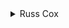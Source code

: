 <details>
<summary>
Russ Cox
</summary>

Suppose we knew how to calculate the size of the set of binary numbers for a given nbits and nones. That is, suppose we have a function sizeofset(n, m) that returns the number of n-bit binary numbers that have at most m ones in them.

Then we can solve the problem as follows. We're looking for the ith element in the set of size n with m bits. This set has two parts: the numbers the start with zero, and the numbers that start with one. There are sizeofset(n-1, m) numbers that start with zero and have at most m one bits, and there are sizeofset(n-1, m-1) numbers that start with one and have at most m one bits.

So if the index is less than sizeofset(n-1, m), the number in question occurs in the part of the set that is numbers that start with zero. Otherwise, it starts with a one.

This lends itself to a nice recursive solution, implemented by "printbits".

The only difficult part left is calculating "sizeofset". We can do this by dynamic programming using the property described above:

```none
sizeofset(n, m) = sizeofset(n-1, m) + sizeofset(n-1, m-1)
```

and sizeofset(0, m) = 1 for all m. We use double's throughout for bits, but that's overkill given the rewritten problem that requires only 31 bits intead of 32.

```cpp
/*
PROG: kimbits
ID: rsc001
*/

#include <stdio.h>
#include <stdlib.h>
#include <string.h>
#include <assert.h>

FILE *fout;

/* calculate binomial coefficient (n choose k) */
double sizeofset[33][33];

void
initsizeofset(void)
{
	int i, j;

	for(j=0; j<=32; j++)
		sizeofset[0][j] = 1;

	for(i=1; i<=32; i++)
	for(j=0; j<=32; j++)
		if(j == 0)
			sizeofset[i][j] = 1;
		else
			sizeofset[i][j] = sizeofset[i-1][j-1] + sizeofset[i-1][j];
}

void
printbits(int nbits, int nones, double index)
{
	double s;

	if(nbits == 0)
		return;

	s = sizeofset[nbits-1][nones];
	if(s <= index) {
		fprintf(fout, "1");
		printbits(nbits-1, nones-1, index-s);
	} else {
		fprintf(fout, "0");
		printbits(nbits-1, nones, index);
	}
}

void
main(void)
{
	FILE *fin;
	int nbits, nones;
	double index;

	fin = fopen("kimbits.in", "r");
	fout = fopen("kimbits.out", "w");
	assert(fin != NULL && fout != NULL);

	initsizeofset();
	fscanf(fin, "%d %d %lf", &nbits, &nones, &index);
	printbits(nbits, nones, index-1);
	fprintf(fout, "\n");

	exit(0);
}
```

</details>

